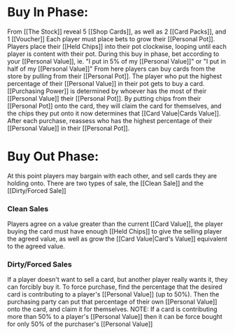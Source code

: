 # Buy In Phase:
From [[The Stock]] reveal 5 [[Shop Cards]], as well as 2 [[Card Packs]], and 1 [[Voucher]]
Each player must place bets to grow their [[Personal Pot]]. Players place their [[Held Chips]] into their pot clockwise, looping until each player is content with their pot. During this buy in phase, bet according to your [[Personal Value]], ie. "I put in 5% of my [[Personal Value]]" or "I put in half of my [[Personal Value]]"
From here players can buy cards from the store by pulling from their [[Personal Pot]]. The player who put the highest percentage of their [[Personal Value]] in their pot gets to buy a card.  [[Purchasing Power]] is determined by whoever has the most of their [[Personal Value]] their [[Personal Pot]].
By putting chips from their [[Personal Pot]] onto the card, they will claim the card for themselves, and the chips they put onto it now determines that [[Card Value|Cards Value]]. After each purchase, reassess who has the highest percentage of their [[Personal Value]] in their [[Personal Pot]].
# Buy Out Phase:
At this point players may bargain with each other, and sell cards they are holding onto. There are two types of sale, the [[Clean Sale]] and the [[Dirty/Forced Sale]]
### Clean Sales
Players agree on a value greater than the current [[Card Value]], the player buying the card must have enough [[Held Chips]] to give the selling player the agreed value, as well as grow the [[Card Value|Card's Value]] equivalent to the agreed value.
### Dirty/Forced Sales
If a player doesn't want to sell a card, but another player really wants it, they can forcibly buy it. To force purchase, find the percentage that the desired card is contributing to a player's [[Personal Value]] (up to 50%). Then the purchasing party can put that percentage of their own [[Personal Value]] onto the card, and claim it for themselves.
	NOTE: If a card is contributing more than 50% to a player's [[Personal Value]] then it can be force bought for only 50% of the purchaser's [[Personal Value]]